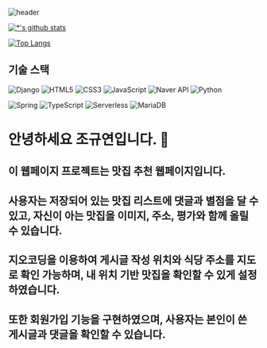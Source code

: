 ![header](https://capsule-render.vercel.app/api?type=wave&color=auto&height=300&section=header&text=맛집추천웹페이지&fontSize=95)

[![*'s github stats](https://github-readme-stats.vercel.app/api?username=mokacheese)](https://github.com/mokacheese)


[![Top Langs](https://github-readme-stats.vercel.app/api/top-langs/?username=mokacheese)](https://github.com/mokacheese/restaurant)

## 기술 스택
![Django](https://img.shields.io/badge/-Django-092E20?style=flat-square&logo=Django&logoColor=white)
![HTML5](https://img.shields.io/badge/-HTML5-E34F26?style=flat-square&logo=HTML5&logoColor=white)
![CSS3](https://img.shields.io/badge/-CSS3-1572B6?style=flat-square&logo=CSS3&logoColor=white)
![JavaScript](https://img.shields.io/badge/-JavaScript-F7DF1E?style=flat-square&logo=JavaScript&logoColor=black)
![Naver API](https://img.shields.io/badge/-Naver%20API-03C75A?style=flat-square&logo=naver&logoColor=white)
![Python](https://img.shields.io/badge/-Python-3776AB?style=flat-square&logo=Python&logoColor=white)


![Spring](https://img.shields.io/badge/-Spring-6DB33F?style=for-the-badge&logo=Spring&logoColor=white)
![TypeScript](https://img.shields.io/badge/-TypeScript-3178C6?style=flat-square&logo=TypeScript&logoColor=white)
![Serverless](https://img.shields.io/badge/-Serverless-FD5750?style=flat-square&logo=Serverless&logoColor=magenta)
![MariaDB](https://img.shields.io/badge/-MariaDB-1F305F?style=flat-square&logo=mariadb&logoColor=white)




# 안녕하세요 조규연입니다. 👋
## 이 웹페이지 프로젝트는 맛집 추천 웹페이지입니다.
## 사용자는 저장되어 있는 맛집 리스트에 댓글과 별점을 달 수 있고, 자신이 아는 맛집을 이미지, 주소, 평가와 함께 올릴 수 있습니다.
## 지오코딩을 이용하여 게시글 작성 위치와 식당 주소를 지도로 확인 가능하며, 내 위치 기반 맛집을 확인할 수 있게 설정하였습니다.
## 또한 회원가입 기능을 구현하였으며, 사용자는 본인이 쓴 게시글과 댓글을 확인할 수 있습니다.

